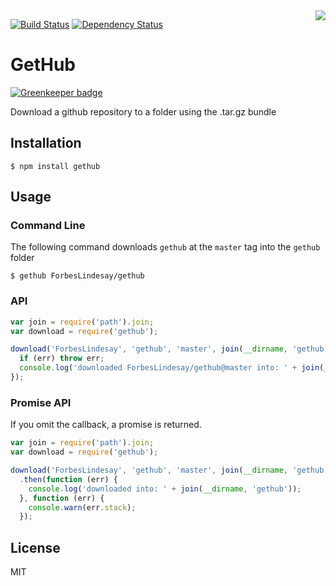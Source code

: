 <img src="http://i.imgur.com/TYRRhxj.png" align="right" />

[![Build Status](https://img.shields.io/travis/ForbesLindesay/gethub/master.svg)](https://travis-ci.org/ForbesLindesay/gethub) [![Dependency Status](https://img.shields.io/david/ForbesLindesay/gethub.svg)](https://david-dm.org/ForbesLindesay/gethub)
# GetHub

[![Greenkeeper badge](https://badges.greenkeeper.io/ForbesLindesay/gethub.svg)](https://greenkeeper.io/)

Download a github repository to a folder using the .tar.gz bundle

## Installation

    $ npm install gethub

## Usage

### Command Line

  The following command downloads `gethub` at the `master` tag into the `gethub` folder

    $ gethub ForbesLindesay/gethub

### API

```javascript
var join = require('path').join;
var download = require('gethub');

download('ForbesLindesay', 'gethub', 'master', join(__dirname, 'gethub'), function (err) {
  if (err) throw err;
  console.log('downloaded ForbesLindesay/gethub@master into: ' + join(__dirname, 'gethub'));
});
```

### Promise API

If you omit the callback, a promise is returned.

```javascript
var join = require('path').join;
var download = require('gethub');

download('ForbesLindesay', 'gethub', 'master', join(__dirname, 'gethub'))
  .then(function (err) {
    console.log('downloaded into: ' + join(__dirname, 'gethub'));
  }, function (err) {
    console.warn(err.stack);
  });
```

## License

  MIT
